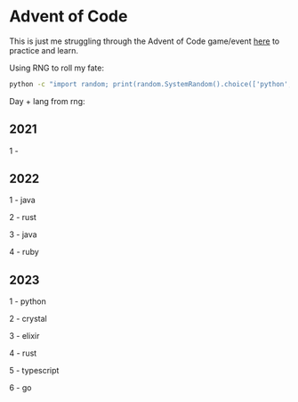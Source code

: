 # Advent of Code 

This is just me struggling through the Advent of Code game/event [here](https://adventofcode.com/) to practice and learn.


Using RNG to roll my fate:

```sh
python -c "import random; print(random.SystemRandom().choice(['python', 'typescript', 'go', 'rust', 'elixir', 'ruby', 'crystal', 'java']))"
```

Day + lang from rng:

## 2021

1 - 

## 2022

1 - java

2 - rust

3 - java

4 - ruby

## 2023

1 - python

2 - crystal

3 - elixir

4 - rust

5 - typescript 

6 - go

